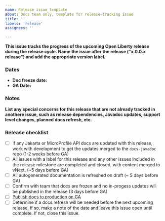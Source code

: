 ```yaml
---
name: Release issue template
about: Docs team only, template for release-tracking issue
title: ''
labels: 'release'
assignees: ''

---
```


**This issue tracks the progress of the upcoming Open Liberty release during the release cycle. Name the issue after the release ("x.0.0.x release") and add the appropriate version label.**

### Dates

- **Doc freeze date:** 
- **GA Date:** 

### Notes
**List any special concerns for this release that are not already tracked in anothere issue, such as release dependencies, Javadoc updates, support level changes, planned docs refresh, etc.**

### Release checklist
- [ ] If any Jakarta or MicroProfile API docs are updated with this release, work with development to get the updates merged to the `docs-javadoc` repo (1-2 weeks before GA)
- [ ] All issues with a label for this release and any other issues included in the release milestone are completed and closed, with content merged to vNext. (~5 days before GA)
- [ ] All autogenerated documentation is refreshed on draft (~ 5 days before GA)
- [ ] Confirm with team that docs are frozen and no in-progess updates will be published in the release (3 days before GA).
- [ ] [Publish docs to production on GA](https://github.com/OpenLiberty/docs-playbook#publishing-a-new-release-of-open-liberty-docs)
- [ ] Determine if a docs refresh will be needed before the next upcoming release. If so, make a note of the date and leave this issue open until complete. If not, close this issue. 
